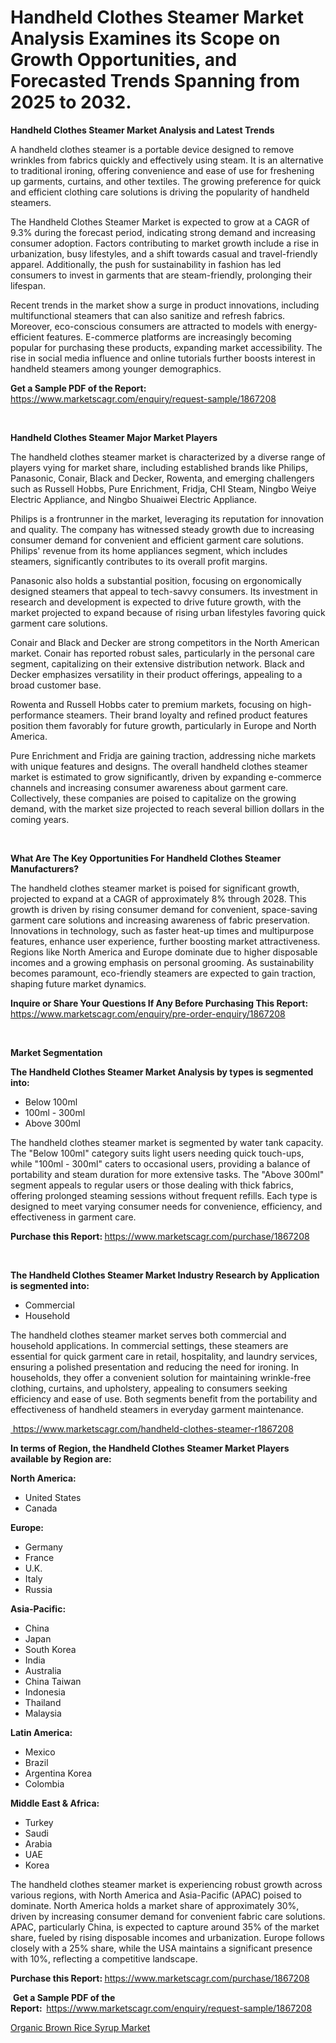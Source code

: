 <p><h1>Handheld Clothes Steamer Market Analysis Examines its Scope on Growth Opportunities, and Forecasted Trends Spanning from 2025 to 2032.</h1></p><p><strong>Handheld Clothes Steamer Market Analysis and Latest Trends</strong></p>
<p><p>A handheld clothes steamer is a portable device designed to remove wrinkles from fabrics quickly and effectively using steam. It is an alternative to traditional ironing, offering convenience and ease of use for freshening up garments, curtains, and other textiles. The growing preference for quick and efficient clothing care solutions is driving the popularity of handheld steamers.</p><p>The Handheld Clothes Steamer Market is expected to grow at a CAGR of 9.3% during the forecast period, indicating strong demand and increasing consumer adoption. Factors contributing to market growth include a rise in urbanization, busy lifestyles, and a shift towards casual and travel-friendly apparel. Additionally, the push for sustainability in fashion has led consumers to invest in garments that are steam-friendly, prolonging their lifespan.</p><p>Recent trends in the market show a surge in product innovations, including multifunctional steamers that can also sanitize and refresh fabrics. Moreover, eco-conscious consumers are attracted to models with energy-efficient features. E-commerce platforms are increasingly becoming popular for purchasing these products, expanding market accessibility. The rise in social media influence and online tutorials further boosts interest in handheld steamers among younger demographics.</p></p>
<p><strong>Get a Sample PDF of the Report:&nbsp;</strong> <a href="https://www.marketscagr.com/enquiry/request-sample/1867208?utm_campaign=1868&utm_medium=2&utm_source=Github&utm_content=ia&utm_term=09022025&utm_id=handheld-clothes-steamer">https://www.marketscagr.com/enquiry/request-sample/1867208</a></p>
<p>&nbsp;</p>
<p><strong>Handheld Clothes Steamer Major Market Players</strong></p>
<p><p>The handheld clothes steamer market is characterized by a diverse range of players vying for market share, including established brands like Philips, Panasonic, Conair, Black and Decker, Rowenta, and emerging challengers such as Russell Hobbs, Pure Enrichment, Fridja, CHI Steam, Ningbo Weiye Electric Appliance, and Ningbo Shuaiwei Electric Appliance. </p><p>Philips is a frontrunner in the market, leveraging its reputation for innovation and quality. The company has witnessed steady growth due to increasing consumer demand for convenient and efficient garment care solutions. Philips' revenue from its home appliances segment, which includes steamers, significantly contributes to its overall profit margins.</p><p>Panasonic also holds a substantial position, focusing on ergonomically designed steamers that appeal to tech-savvy consumers. Its investment in research and development is expected to drive future growth, with the market projected to expand because of rising urban lifestyles favoring quick garment care solutions.</p><p>Conair and Black and Decker are strong competitors in the North American market. Conair has reported robust sales, particularly in the personal care segment, capitalizing on their extensive distribution network. Black and Decker emphasizes versatility in their product offerings, appealing to a broad customer base.</p><p>Rowenta and Russell Hobbs cater to premium markets, focusing on high-performance steamers. Their brand loyalty and refined product features position them favorably for future growth, particularly in Europe and North America.</p><p>Pure Enrichment and Fridja are gaining traction, addressing niche markets with unique features and designs. The overall handheld clothes steamer market is estimated to grow significantly, driven by expanding e-commerce channels and increasing consumer awareness about garment care. Collectively, these companies are poised to capitalize on the growing demand, with the market size projected to reach several billion dollars in the coming years.</p></p>
<p>&nbsp;</p>
<p><strong>What Are The Key Opportunities For Handheld Clothes Steamer Manufacturers?</strong></p>
<p><p>The handheld clothes steamer market is poised for significant growth, projected to expand at a CAGR of approximately 8% through 2028. This growth is driven by rising consumer demand for convenient, space-saving garment care solutions and increasing awareness of fabric preservation. Innovations in technology, such as faster heat-up times and multipurpose features, enhance user experience, further boosting market attractiveness. Regions like North America and Europe dominate due to higher disposable incomes and a growing emphasis on personal grooming. As sustainability becomes paramount, eco-friendly steamers are expected to gain traction, shaping future market dynamics.</p></p>
<p><strong>Inquire or Share Your Questions If Any Before Purchasing This Report:</strong> <a href="https://www.marketscagr.com/enquiry/pre-order-enquiry/1867208?utm_campaign=1868&utm_medium=2&utm_source=Github&utm_content=ia&utm_term=09022025&utm_id=handheld-clothes-steamer">https://www.marketscagr.com/enquiry/pre-order-enquiry/1867208</a></p>
<p>&nbsp;</p>
<p><strong>Market Segmentation</strong></p>
<p><strong>The Handheld Clothes Steamer Market Analysis by types is segmented into:</strong></p>
<p><ul><li>Below 100ml</li><li>100ml - 300ml</li><li>Above 300ml</li></ul></p>
<p><p>The handheld clothes steamer market is segmented by water tank capacity. The "Below 100ml" category suits light users needing quick touch-ups, while "100ml - 300ml" caters to occasional users, providing a balance of portability and steam duration for more extensive tasks. The "Above 300ml" segment appeals to regular users or those dealing with thick fabrics, offering prolonged steaming sessions without frequent refills. Each type is designed to meet varying consumer needs for convenience, efficiency, and effectiveness in garment care.</p></p>
<p><strong>Purchase this Report:&nbsp;</strong><a href="https://www.marketscagr.com/purchase/1867208?utm_campaign=1868&utm_medium=2&utm_source=Github&utm_content=ia&utm_term=09022025&utm_id=handheld-clothes-steamer">https://www.marketscagr.com/purchase/1867208</a></p>
<p>&nbsp;</p>
<p><strong>The Handheld Clothes Steamer Market Industry Research by Application is segmented into:</strong></p>
<p><ul><li>Commercial</li><li>Household</li></ul></p>
<p><p>The handheld clothes steamer market serves both commercial and household applications. In commercial settings, these steamers are essential for quick garment care in retail, hospitality, and laundry services, ensuring a polished presentation and reducing the need for ironing. In households, they offer a convenient solution for maintaining wrinkle-free clothing, curtains, and upholstery, appealing to consumers seeking efficiency and ease of use. Both segments benefit from the portability and effectiveness of handheld steamers in everyday garment maintenance.</p></p>
<p><a href="https://www.marketscagr.com/handheld-clothes-steamer-r1867208?utm_campaign=1868&utm_medium=2&utm_source=Github&utm_content=ia&utm_term=09022025&utm_id=handheld-clothes-steamer">&nbsp;https://www.marketscagr.com/handheld-clothes-steamer-r1867208</a></p>
<p><strong>In terms of Region, the Handheld Clothes Steamer Market Players available by Region are:</strong></p>
<p>
    <p> <strong> North America: </strong>
        <ul>
            <li>United States</li>
            <li>Canada</li>
        </ul>
        </p> 
    <p> <strong> Europe: </strong>
        <ul>
            <li>Germany</li>
            <li>France</li>
            <li>U.K.</li>
            <li>Italy</li>
            <li>Russia</li>
        </ul>
        </p> 
    <p> <strong> Asia-Pacific: </strong>
        <ul>
            <li>China</li>
            <li>Japan</li>
            <li>South Korea</li>
            <li>India</li>
            <li>Australia</li>
            <li>China Taiwan</li>
            <li>Indonesia</li>
            <li>Thailand</li>
            <li>Malaysia</li>
        </ul>
        </p> 
    <p> <strong> Latin America: </strong>
        <ul>
            <li>Mexico</li>
            <li>Brazil</li>
            <li>Argentina Korea</li>
            <li>Colombia</li>
        </ul>
        </p> 
    <p> <strong> Middle East & Africa: </strong>
        <ul>
            <li>Turkey</li>
            <li>Saudi</li>
            <li>Arabia</li>
            <li>UAE</li>
            <li>Korea</li>
        </ul>
    </p>
    </p>
<p><p>The handheld clothes steamer market is experiencing robust growth across various regions, with North America and Asia-Pacific (APAC) poised to dominate. North America holds a market share of approximately 30%, driven by increasing consumer demand for convenient fabric care solutions. APAC, particularly China, is expected to capture around 35% of the market share, fueled by rising disposable incomes and urbanization. Europe follows closely with a 25% share, while the USA maintains a significant presence with 10%, reflecting a competitive landscape.</p></p>
<p><strong>Purchase this Report: </strong><a href="https://www.marketscagr.com/purchase/1867208?utm_campaign=1868&utm_medium=2&utm_source=Github&utm_content=ia&utm_term=09022025&utm_id=handheld-clothes-steamer">https://www.marketscagr.com/purchase/1867208</a></p>
<p>&nbsp;<strong>Get a Sample PDF of the Report:&nbsp;&nbsp;</strong><a href="https://www.marketscagr.com/enquiry/request-sample/1867208?utm_campaign=1868&utm_medium=2&utm_source=Github&utm_content=ia&utm_term=09022025&utm_id=handheld-clothes-steamer">https://www.marketscagr.com/enquiry/request-sample/1867208</a></p>
<p><strong></strong></p>
<p><p><a href="https://github.com/Krish2023na/Market-Research-Report-List-7/blob/main/organic-brown-rice-syrup-market.md?utm_campaign=1868&utm_medium=2&utm_source=Github&utm_content=ia&utm_term=09022025&utm_id=handheld-clothes-steamer">Organic Brown Rice Syrup Market</a></p></p>